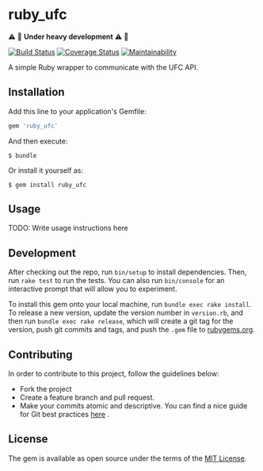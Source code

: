 # ruby_ufc

:warning: :construction: **Under heavy development** :warning: :construction:

[![Build Status](https://travis-ci.org/kiriakosv/ruby_ufc.svg?branch=master)](https://travis-ci.org/kiriakosv/ruby_ufc)
[![Coverage Status](https://coveralls.io/repos/github/kiriakosv/ruby_ufc/badge.svg?branch=master)](https://coveralls.io/github/kiriakosv/ruby_ufc?branch=master)
[![Maintainability](https://api.codeclimate.com/v1/badges/2c5d82e2464d857bd494/maintainability)](https://codeclimate.com/github/kiriakosv/ruby_ufc/maintainability)

A simple Ruby wrapper to communicate with the UFC API.

## Installation

Add this line to your application's Gemfile:

```ruby
gem 'ruby_ufc'
```

And then execute:

    $ bundle

Or install it yourself as:

    $ gem install ruby_ufc

## Usage

TODO: Write usage instructions here

## Development

After checking out the repo, run `bin/setup` to install dependencies. Then, run `rake test` to run the tests. You can also run `bin/console` for an interactive prompt that will allow you to experiment.

To install this gem onto your local machine, run `bundle exec rake install`. To release a new version, update the version number in `version.rb`, and then run `bundle exec rake release`, which will create a git tag for the version, push git commits and tags, and push the `.gem` file to [rubygems.org](https://rubygems.org).

## Contributing

In order to contribute to this project, follow the guidelines below:
* Fork the project
* Create a feature branch and pull request.
* Make your commits atomic and descriptive. You can find a nice guide for Git
  best practices [here](https://github.com/agis/git-style-guide) .

## License

The gem is available as open source under the terms of the [MIT License](http://opensource.org/licenses/MIT).
